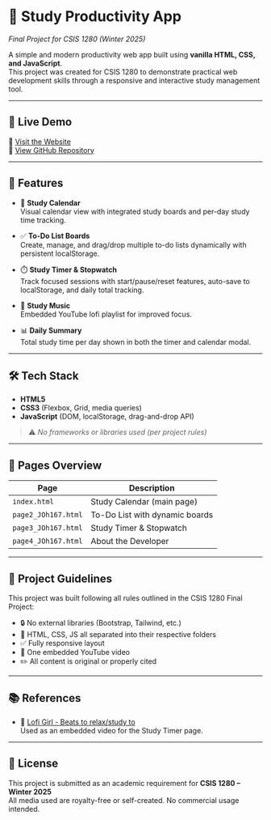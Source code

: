 # 📅 Study Productivity App

_Final Project for CSIS 1280 (Winter 2025)_

A simple and modern productivity web app built using **vanilla HTML, CSS, and JavaScript**.  
This project was created for CSIS 1280 to demonstrate practical web development skills through a responsive and interactive study management tool.

---

## 🌟 Live Demo

🔗 [Visit the Website](https://moomooj.github.io/Calendar-App/)  
📂 [View GitHub Repository](https://github.com/moomooj/Calendar-App)

---

## 📌 Features

- 📅 **Study Calendar**  
  Visual calendar view with integrated study boards and per-day study time tracking.

- ✅ **To-Do List Boards**  
  Create, manage, and drag/drop multiple to-do lists dynamically with persistent localStorage.

- ⏱️ **Study Timer & Stopwatch**  
  Track focused sessions with start/pause/reset features, auto-save to localStorage, and daily total tracking.

- 🎵 **Study Music**  
  Embedded YouTube lofi playlist for improved focus.

- 📊 **Daily Summary**  
  Total study time per day shown in both the timer and calendar modal.

---

## 🛠 Tech Stack

- **HTML5**
- **CSS3** (Flexbox, Grid, media queries)
- **JavaScript** (DOM, localStorage, drag-and-drop API)

> ⚠️ _No frameworks or libraries used (per project rules)_

---

## 📁 Pages Overview

| Page                | Description                    |
| ------------------- | ------------------------------ |
| `index.html`        | Study Calendar (main page)     |
| `page2_JOh167.html` | To-Do List with dynamic boards |
| `page3_JOh167.html` | Study Timer & Stopwatch        |
| `page4_JOh167.html` | About the Developer            |

---

## 📑 Project Guidelines

This project was built following all rules outlined in the CSIS 1280 Final Project:

- 🔒 No external libraries (Bootstrap, Tailwind, etc.)
- 📁 HTML, CSS, JS all separated into their respective folders
- ✅ Fully responsive layout
- 🎥 One embedded YouTube video
- ✏️ All content is original or properly cited

---

## 📚 References

- 🎵 [Lofi Girl - Beats to relax/study to](https://www.youtube.com/watch?v=jfKfPfyJRdk)  
  Used as an embedded video for the Study Timer page.

---

## 📝 License

This project is submitted as an academic requirement for **CSIS 1280 – Winter 2025**  
All media used are royalty-free or self-created. No commercial usage intended.
